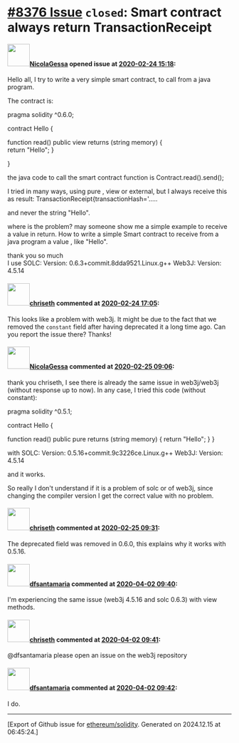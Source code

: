 # [\#8376 Issue](https://github.com/ethereum/solidity/issues/8376) `closed`: Smart contract always return TransactionReceipt

#### <img src="https://avatars.githubusercontent.com/u/23472881?v=4" width="50">[NicolaGessa](https://github.com/NicolaGessa) opened issue at [2020-02-24 15:18](https://github.com/ethereum/solidity/issues/8376):

Hello all, I try to write a very simple smart contract, to call from a java program.

The contract is:
 
pragma solidity ^0.6.0;

contract Hello {

  function read() public view returns (string memory) {   
    return "Hello";
  }	

}


the java code to call the smart contract function is
Contract.read().send();

I tried in many ways, using pure , view or external, but I always receive this as result:
TransactionReceipt{transactionHash='.....

and never the string "Hello".

where is the problem? may someone show me a simple example to receive a value in return.
How to write a simple Smart contract to receive from a java program a value , like "Hello". 

thank you so much  
I use 
SOLC: Version: 0.6.3+commit.8dda9521.Linux.g++
Web3J: Version: 4.5.14

#### <img src="https://avatars.githubusercontent.com/u/9073706?v=4" width="50">[chriseth](https://github.com/chriseth) commented at [2020-02-24 17:05](https://github.com/ethereum/solidity/issues/8376#issuecomment-590439257):

This looks like a problem with web3j. It might be due to the fact that we removed the `constant` field after having deprecated it a long time ago. Can you report the issue there? Thanks!

#### <img src="https://avatars.githubusercontent.com/u/23472881?v=4" width="50">[NicolaGessa](https://github.com/NicolaGessa) commented at [2020-02-25 09:06](https://github.com/ethereum/solidity/issues/8376#issuecomment-590759624):

thank you chriseth, 
I see there is  already the same issue in web3j/web3j (without response up to now).
In any case, I tried this code (without constant):

pragma solidity ^0.5.1;

contract Hello {

  function read() public pure returns (string memory) {
    return "Hello";
  }
}

with 
SOLC: Version: 0.5.16+commit.9c3226ce.Linux.g++
Web3J: Version: 4.5.14

and it works.

So really I don't understand if it is a problem of solc or of web3j, since changing the compiler  version I get the correct value with no problem.

#### <img src="https://avatars.githubusercontent.com/u/9073706?v=4" width="50">[chriseth](https://github.com/chriseth) commented at [2020-02-25 09:31](https://github.com/ethereum/solidity/issues/8376#issuecomment-590770380):

The deprecated field was removed in 0.6.0, this explains why it works with 0.5.16.

#### <img src="https://avatars.githubusercontent.com/u/4408922?u=1bab6852d9ce08877bf83e89a403e83475be5f73&v=4" width="50">[dfsantamaria](https://github.com/dfsantamaria) commented at [2020-04-02 09:40](https://github.com/ethereum/solidity/issues/8376#issuecomment-607736410):

I'm experiencing the same issue (web3j 4.5.16 and solc 0.6.3) with view methods.

#### <img src="https://avatars.githubusercontent.com/u/9073706?v=4" width="50">[chriseth](https://github.com/chriseth) commented at [2020-04-02 09:41](https://github.com/ethereum/solidity/issues/8376#issuecomment-607736843):

@dfsantamaria please open an issue on the web3j repository

#### <img src="https://avatars.githubusercontent.com/u/4408922?u=1bab6852d9ce08877bf83e89a403e83475be5f73&v=4" width="50">[dfsantamaria](https://github.com/dfsantamaria) commented at [2020-04-02 09:42](https://github.com/ethereum/solidity/issues/8376#issuecomment-607737359):

I do.


-------------------------------------------------------------------------------



[Export of Github issue for [ethereum/solidity](https://github.com/ethereum/solidity). Generated on 2024.12.15 at 06:45:24.]
